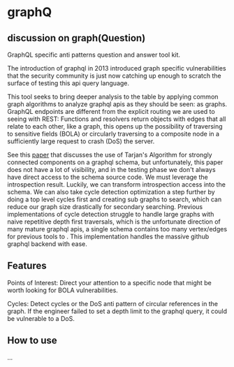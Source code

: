 # graphQ
## discussion on graph(Question)
GraphQL specific anti patterns question and answer tool kit.

The introduction of graphql in 2013 introduced graph specific vulnerabilities that the security community is just now catching up enough to scratch the surface of testing this api query language.

This tool seeks to bring deeper analysis to the table by applying common graph algorithms to analyze graphql apis as they should be seen: as graphs. GraphQL endpoints are different from the explicit routing we are used to seeing with REST: Functions and resolvers return objects with edges that all relate to each other, like a graph, this opens up the possibility of traversing to sensitive fields (BOLA) or circularly traversing to a composite node in a sufficiently large request to crash (DoS) the server.

See this [paper](https://www.diva-portal.org/smash/get/diva2:1302887/FULLTEXT01.pdf) that discusses the use of Tarjan's Algorithm for strongly connected components on a graphql schema, but unfortunately, this paper does not have a lot of visibility, and in the testing phase we don't always have direct access to the schema source code. We must leverage the introspection result. Luckily, we can transform introspection access into the schema. We can also take cycle detection optimization a step further by doing a top level cycles first and creating sub graphs to search, which can reduce our graph size drastically for secondary searching. Previous implementations of cycle detection struggle to handle large graphs with naive repetitive depth first traversals, which is the unfortunate direction of many mature graphql apis, a single schema contains too many vertex/edges for previous tools to . This implementation handles the massive github graphql backend with ease. 

## Features

Points of Interest: Direct your attention to a specific node that might be worth looking for BOLA vulnerabilities.

Cycles: Detect cycles or the DoS anti pattern of circular references in the graph. If the engineer failed to set a depth limit to the graphql query, it could be vulnerable to a DoS.

## How to use
...